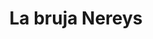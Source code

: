 ---
layout: libro
title: La bruja Nereys
flipbook: https://www.yumpu.com/xx/embed/view/ov7uUq5IfCp6ZBy0
flipbookIngles: https://www.yumpu.com/xx/embed/view/WPvqHXYl7tp6EdBV
permalink: /libros/la_bruja_nereys/
---